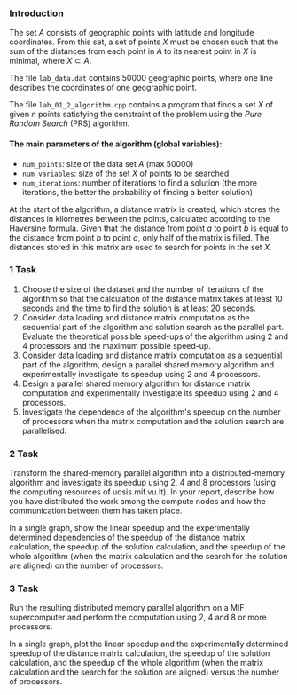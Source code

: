 ### Introduction

The set $A$ consists of geographic points with latitude and longitude coordinates. From this set, a set of points $X$ must be chosen such that the sum of the distances from each point in $A$ to its nearest point in $X$ is minimal, where $X \subset A$.

The file `lab_data.dat` contains 50000 geographic points, where one line describes the coordinates of one geographic point.

The file `lab_01_2_algorithm.cpp` contains a program that finds a set $X$ of given $n$ points satisfying the constraint of the problem using the *Pure Random Search* (PRS) algorithm.

#### The main parameters of the algorithm (global variables):
- `num_points`: size of the data set $A$ (max 50000)
- `num_variables`: size of the set $X$ of points to be searched
- `num_iterations`: number of iterations to find a solution (the more iterations, the better the probability of finding a better solution)

At the start of the algorithm, a distance matrix is created, which stores the distances in kilometres between the points, calculated according to the Haversine formula. Given that the distance from point $a$ to point $b$ is equal to the distance from point $b$ to point $a$, only half of the matrix is filled. The distances stored in this matrix are used to search for points in the set $X$.

### 1 Task
1. Choose the size of the dataset and the number of iterations of the algorithm so that the calculation of the distance matrix takes at least 10 seconds and the time to find the solution is at least 20 seconds.
2. Consider data loading and distance matrix computation as the sequential part of the algorithm and solution search as the parallel part. Evaluate the theoretical possible speed-ups of the algorithm using 2 and 4 processors and the maximum possible speed-up.
3. Consider data loading and distance matrix computation as a sequential part of the algorithm, design a parallel shared memory algorithm and experimentally investigate its speedup using 2 and 4 processors.
4. Design a parallel shared memory algorithm for distance matrix computation and experimentally investigate its speedup using 2 and 4 processors.
5. Investigate the dependence of the algorithm's speedup on the number of processors when the matrix computation and the solution search are parallelised.

### 2 Task
Transform the shared-memory parallel algorithm into a distributed-memory algorithm and investigate its speedup using 2, 4 and 8 processors (using the computing resources of uosis.mif.vu.lt). In your report, describe how you have distributed the work among the compute nodes and how the communication between them has taken place.

In a single graph, show the linear speedup and the experimentally determined dependencies of the speedup of the distance matrix calculation, the speedup of the solution calculation, and the speedup of the whole algorithm (when the matrix calculation and the search for the solution are aligned) on the number of processors.

### 3 Task

Run the resulting distributed memory parallel algorithm on a MIF supercomputer and perform the computation using 2, 4 and 8 or more processors.

In a single graph, plot the linear speedup and the experimentally determined speedup of the distance matrix calculation, the speedup of the solution calculation, and the speedup of the whole algorithm (when the matrix calculation and the search for the solution are aligned) versus the number of processors.
